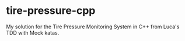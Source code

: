 tire-pressure-cpp
=================

My solution for the Tire Pressure Monitoring System in C++ from Luca's TDD with Mock katas.
